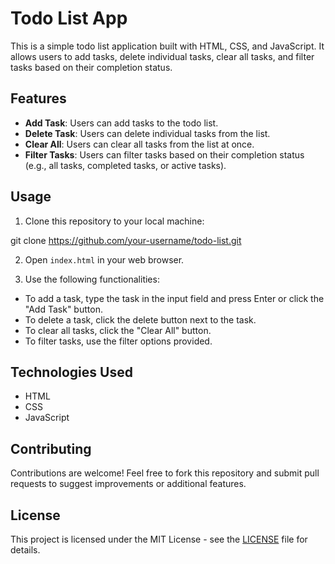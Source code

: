 # Todo List App

This is a simple todo list application built with HTML, CSS, and JavaScript. It allows users to add tasks, delete individual tasks, clear all tasks, and filter tasks based on their completion status.

## Features

- **Add Task**: Users can add tasks to the todo list.
- **Delete Task**: Users can delete individual tasks from the list.
- **Clear All**: Users can clear all tasks from the list at once.
- **Filter Tasks**: Users can filter tasks based on their completion status (e.g., all tasks, completed tasks, or active tasks).

## Usage

1. Clone this repository to your local machine:

git clone https://github.com/your-username/todo-list.git

2. Open `index.html` in your web browser.

3. Use the following functionalities:

- To add a task, type the task in the input field and press Enter or click the "Add Task" button.
- To delete a task, click the delete button next to the task.
- To clear all tasks, click the "Clear All" button.
- To filter tasks, use the filter options provided.

## Technologies Used

- HTML
- CSS
- JavaScript

## Contributing

Contributions are welcome! Feel free to fork this repository and submit pull requests to suggest improvements or additional features.

## License

This project is licensed under the MIT License - see the [LICENSE](LICENSE) file for details.
